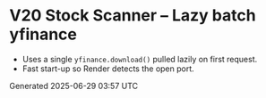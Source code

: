 # V20 Stock Scanner – Lazy batch yfinance

- Uses a single `yfinance.download()` pulled lazily on first request.
- Fast start-up so Render detects the open port.

Generated 2025-06-29 03:57 UTC
